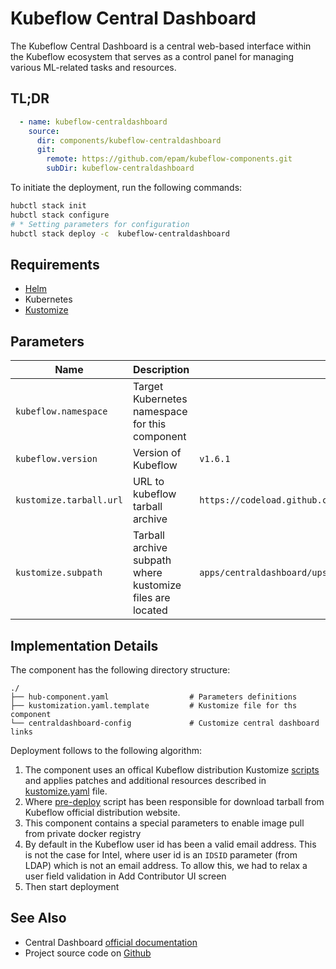# Kubeflow Central Dashboard

The Kubeflow Central Dashboard is a central web-based interface within the Kubeflow ecosystem that serves as a control panel for managing various ML-related tasks and resources.

## TL;DR
```yaml
  - name: kubeflow-centraldashboard
    source:
      dir: components/kubeflow-centraldashboard
      git:
        remote: https://github.com/epam/kubeflow-components.git
        subDir: kubeflow-centraldashboard
```

To initiate the deployment, run the following commands:
```bash
hubctl stack init
hubctl stack configure
# * Setting parameters for configuration 
hubctl stack deploy -c  kubeflow-centraldashboard
```

## Requirements

- [Helm](https://helm.sh/docs/intro/install/)
- Kubernetes
- [Kustomize](https://kustomize.io)

## Parameters

| Name                    | Description                                               | Default Value                                                               | Required |
|-------------------------|-----------------------------------------------------------|-----------------------------------------------------------------------------|:--------:|
| `kubeflow.namespace`    | Target Kubernetes namespace for this component            |                                                                             |          |
| `kubeflow.version`      | Version of Kubeflow                                       | `v1.6.1`                                                                    |          |
| `kustomize.tarball.url` | URL to kubeflow tarball archive                           | `https://codeload.github.com/kubeflow/manifests/tar.gz/${kubeflow.version}` |          |
| `kustomize.subpath`     | Tarball archive subpath where kustomize files are located | `apps/centraldashboard/upstream`                                            |          |

## Implementation Details

The component has the following directory structure:
```text
./
├── hub-component.yaml                  # Parameters definitions
├── kustomization.yaml.template         # Kustomize file for ths component
└── centraldashboard-config             # Customize central dashboard links
```

Deployment follows to the following algorithm:
1. The component uses an offical Kubeflow distribution Kustomize [scripts](https://github.com/kubeflow/manifests/) and applies patches and additional resources described in [kustomize.yaml](https://github.com/agilestacks/kubeflow-components/blob/main/kubeflow-centraldashboard/kustomization.yaml.template) file.
2. Where [pre-deploy](https://github.com/agilestacks/kubeflow-components/blob/main/kubeflow-centraldashboard/pre-deploy) script has been responsible for download tarball from Kubeflow official distribution website.
3. This component contains a special parameters to enable image pull from private docker registry
4. By default in the Kubeflow user id has been a valid email address. This is not the case for Intel, where user id is an `IDSID` parameter (from LDAP) which is not an email address. To allow this, we had to relax a user field validation in Add Contributor UI screen
5. Then start deployment

## See Also

* Central Dashboard [official documentation](https://www.kubeflow.org/docs/components/central-dash/overview/)
* Project source code on [Github](https://github.com/kubeflow/kubeflow/tree/master/components/centraldashboard)
